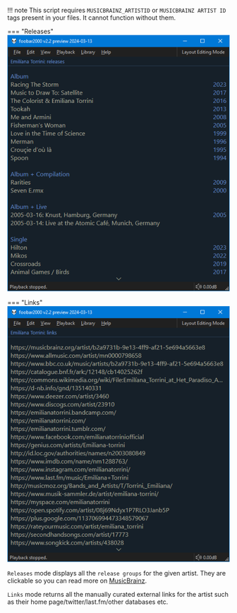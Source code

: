 !!! note
	This script requires `MUSICBRAINZ_ARTISTID` or `MUSICBRAINZ ARTIST ID` tags present in
	your files. It cannot function without them.

=== "Releases"
	![musicbrainz releases](../images/musicbrainz-releases.png)

=== "Links"
	![musicbrainz links](../images/musicbrainz-links.png)

`Releases` mode displays all the `release groups` for the given artist. They are clickable
so you can read more on [MusicBrainz](https://musicbrainz.org).

`Links` mode returns all the manually curated external links for the artist such
as their home page/twitter/last.fm/other databases etc.
